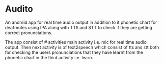 # Audito
An android app for real time audio output in addition to it phonetic chart for deafmutes using IPA along with TTS and STT to check if they are getting correct pronunciations.

The app consist of # activities main activity i.e. mic for real time audio output. Then next activity is of text2speech which consist of tts ans stt both for checking the users pronunciations that they have learnt from the phonetic chart in the third activity i.e. learn.
